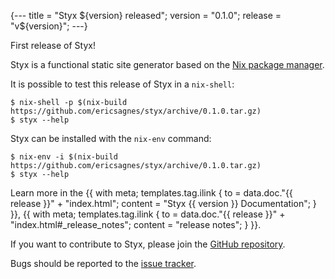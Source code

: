 {---
title = "Styx ${version} released";
version = "0.1.0";
release = "v${version}";
---}

First release of Styx!

Styx is a functional static site generator based on the [Nix package manager](http://nixos.org/nix/).

It is possible to test this release of Styx in a `nix-shell`:

```
$ nix-shell -p $(nix-build https://github.com/ericsagnes/styx/archive/0.1.0.tar.gz)
$ styx --help
```

Styx can be installed with the `nix-env` command:

```
$ nix-env -i $(nix-build https://github.com/ericsagnes/styx/archive/0.1.0.tar.gz)
$ styx --help
```

Learn more in the {{ with meta; templates.tag.ilink { to = data.doc."{{ release }}" + "index.html"; content = "Styx {{ version }} Documentation"; } }},
{{ with meta; templates.tag.ilink { to = data.doc."{{ release }}" + "index.html#_release_notes"; content = "release notes"; } }}.

If you want to contribute to Styx, please join the [GitHub repository](https://github.com/divnix/styx/).

Bugs should be reported to the [issue tracker](https://github.com/divnix/styx/issues).
